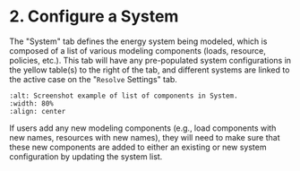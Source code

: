 # 2. Configure a System

The "System" tab defines the energy system being modeled, which is composed of a list of various modeling components
(loads, resource, policies, etc.). This tab will have any pre-populated system configurations in the yellow table(s) 
to the right of the tab, and different systems are linked to the active case on the "`Resolve` Settings" tab.

```{image} ../_images/scenario-tool-system.png
:alt: Screenshot example of list of components in System. 
:width: 80%
:align: center
```

If users add any new modeling components (e.g., load components with new names, resources with new names), they will 
need to make sure that these new components are added to either an existing or new system configuration by updating 
the system list.
